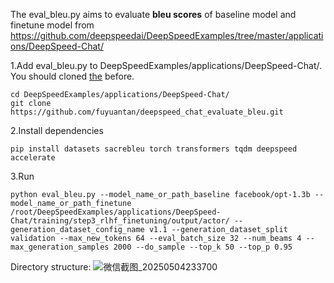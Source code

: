The eval_bleu.py aims to evaluate **bleu scores** of baseline model and finetune model from [https://github.com/deepspeedai/DeepSpeedExamples/tree/master/applications/DeepSpeed-Chat/ ](https://github.com/deepspeedai/DeepSpeedExamples/tree/master/applications/DeepSpeed-Chat)

1.Add eval_bleu.py to DeepSpeedExamples/applications/DeepSpeed-Chat/. You should cloned [the](https://github.com/deepspeedai/DeepSpeedExamples.git) before.
```
cd DeepSpeedExamples/applications/DeepSpeed-Chat/
git clone https://github.com/fuyuantan/deepspeed_chat_evaluate_bleu.git
```
2.Install dependencies
```
pip install datasets sacrebleu torch transformers tqdm deepspeed accelerate
```

3.Run
```
python eval_bleu.py --model_name_or_path_baseline facebook/opt-1.3b --model_name_or_path_finetune /root/DeepSpeedExamples/applications/DeepSpeed-Chat/training/step3_rlhf_finetuning/output/actor/ --generation_dataset_config_name v1.1 --generation_dataset_split validation --max_new_tokens 64 --eval_batch_size 32 --num_beams 4 --max_generation_samples 2000 --do_sample --top_k 50 --top_p 0.95
```

Directory structure:
![微信截图_20250504233700](https://github.com/user-attachments/assets/5198a749-75c6-4a60-8970-285b5aeec17c)
